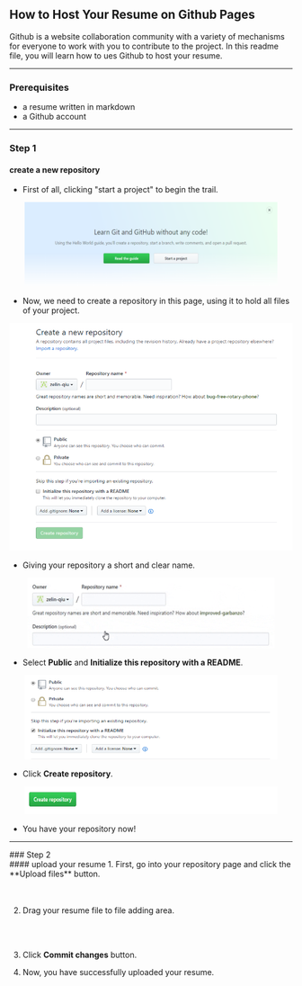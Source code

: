 ## How to Host Your Resume on Github Pages <br />
Github is a website collaboration community with a variety of mechanisms for everyone to work with you to contribute to the project. In this readme file, you will learn how to ues Github to host your resume. <br />
<hr>

### Prerequisites <br />
* a resume written in markdown <br />
* a Github account <br />

<hr>

### Step 1 <br />
#### create a new repository <br />
* First of all, clicking "start a project" to begin the trail. <br />
<div align=center><img width="450" height="150" src="https://github.com/zelin-qiu/comp3040-assignment2/blob/master/img/startaproject.png"/></div>


* Now, we need to create a repository in this page, using it to hold all files of your project. <br />
<div align=center><img width="545" height="405" src="https://github.com/zelin-qiu/comp3040-assignment2/blob/master/img/createpage.png"/></div>

* Giving your repository a short and clear name. <br />
<div align=center><img width="440" height="125" src="https://github.com/zelin-qiu/comp3040-assignment2/blob/master/img/giphy.gif"/></div>

* Select **Public** and **Initialize this repository with a README**. <br />
<div align=center><img width="450" height="150" src="https://github.com/zelin-qiu/comp3040-assignment2/blob/master/img/public.png"/></div>

* Click **Create repository**.
<div align=center><img width="450" height="50" src="https://github.com/zelin-qiu/comp3040-assignment2/blob/master/img/confirm.png"/></div>

* You have your repository now! <br />

<hr>
### Step 2 <br />
#### upload your resume
1. First, go into your repository page and click the **Upload files** button. <br />
<div align=center><img width="" height="" src=""/></div> <br />

2. Drag your resume file to file adding area. <br />
<div align=center><img width="" height="" src=""/></div> <br />

3. Click **Commit changes** button. <br />

4. Now, you have successfully uploaded your resume.



